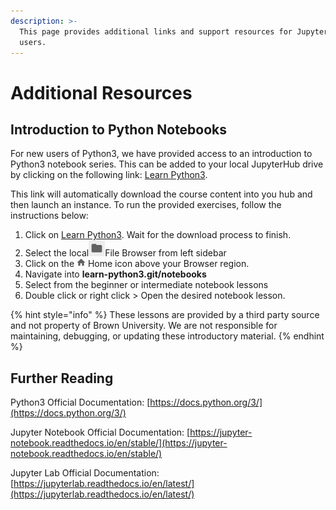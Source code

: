 ```yaml
---
description: >-
  This page provides additional links and support resources for JupyterHub
  users.
---
```


# Additional Resources

## Introduction to Python Notebooks

For new users of Python3, we have provided access to an introduction to Python3 notebook series. This can be added to your local JupyterHub drive by clicking on the following link: [Learn Python3](https://phys70.hub.brown.edu/hub/user-redirect/git-pull?repo=https%3A%2F%2Fgithub.com%2Fjerry-git%2Flearn-python3.git&branch=master&app=lab).

This link will automatically download the course content into you hub and then launch an instance. To run the provided exercises, follow the instructions below:

1. Click on [Learn Python3](https://phys70.hub.brown.edu/hub/user-redirect/git-pull?repo=https%3A%2F%2Fgithub.com%2Fjerry-git%2Flearn-python3.git&branch=master&app=lab). Wait for the download process to finish.
2. Select the local![](../.gitbook/assets/screenshot-from-2018-09-19-09-14-01.png)File Browser from left sidebar
3. Click on the ![](../.gitbook/assets/screenshot-from-2018-09-19-15-20-21.png) Home icon above your Browser region.
4. Navigate into **learn-python3.git/notebooks**
5. Select from the beginner or intermediate notebook lessons
6. Double click or right click &gt; Open the desired notebook lesson.

{% hint style="info" %}
These lessons are provided by a third party source and not property of Brown University. We are not responsible for maintaining, debugging, or updating these introductory material.
{% endhint %}

## Further Reading

Python3 Official Documentation: [https://docs.python.org/3/](https://docs.python.org/3/)

Jupyter Notebook Official Documentation: [https://jupyter-notebook.readthedocs.io/en/stable/](https://jupyter-notebook.readthedocs.io/en/stable/)

Jupyter Lab Official Documentation: [https://jupyterlab.readthedocs.io/en/latest/](https://jupyterlab.readthedocs.io/en/latest/)

